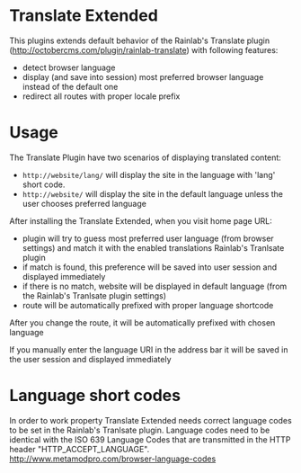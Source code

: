 # Translate Extended
This plugins extends default behavior of the Rainlab's Translate plugin (http://octobercms.com/plugin/rainlab-translate) with following features:
 * detect browser language
 * display (and save into session) most preferred browser language instead of the default one
 * redirect all routes with proper locale prefix

# Usage
The Translate Plugin have two scenarios of displaying translated content:

 * `http://website/lang/` will display the site in the language with 'lang' short code.
 * `http://website/` will display the site in the default language unless the user chooses preferred language
 
After installing the Translate Extended, when you visit home page URL:
 * plugin will try to guess most preferred user language (from browser settings) and match it with the enabled translations Rainlab's Tranlsate plugin
 * if match is found, this preference will be saved into user session and displayed immediately 
 * if there is no match, website will be displayed in default language (from the Rainlab's Tranlsate plugin settings)
 * route will be automatically prefixed with proper language shortcode
 
After you change the route, it will be automatically prefixed with chosen language

If you manually enter the language URI in the address bar it will be saved in the user session and displayed immediately 
 
# Language short codes
In order to work property Translate Extended needs correct language codes to be set in the Rainlab's Tranlsate plugin.
Language codes need to be identical with the ISO 639 Language Codes that are transmitted in the HTTP header "HTTP_ACCEPT_LANGUAGE".
http://www.metamodpro.com/browser-language-codes